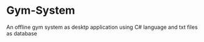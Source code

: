 # Gym-System
An offline gym system as desktp application using C# language and txt files as database  
